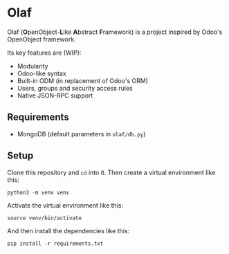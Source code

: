 # Olaf

Olaf (**O**penObject-**L**ike **A**bstract **F**ramework) is a project inspired by Odoo's OpenObject framework.

Its key features are (WIP):
- Modularity
- Odoo-like syntax
- Built-in ODM (in replacement of Odoo's ORM)
- Users, groups and security access rules
- Native JSON-RPC support

## Requirements

- MongoDB (default parameters in `olaf/db.py`)

## Setup

Clone this repository and `cd` into it.
Then create a virtual environment like this:
```
python3 -m venv venv
```

Activate the virtual environment like this:
```
source venv/bin/activate
```

And then install the dependencies like this:
```
pip install -r requirements.txt
```